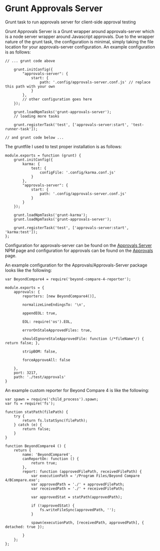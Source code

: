# Grunt Approvals Server

Grunt task to run approvals server for client-side approval testing

Grunt Approvals Server is a Grunt wrapper around approvals-server which is a node server wrapper around Javascript
approvals.  Due to the wrapper nature of the grunt task, the configuration is minimal, simply taking the file location
for your approvals-server configuration.  An example configuration is as follows:

~~~
// ... grunt code above

    grunt.initConfig({
        "approvals-server": {
            start: {
                path: '.config/approvals-server.conf.js' // replace this path with your own
            }
        },
        // other configuration goes here
    });

    grunt.loadNpmTasks('grunt-approvals-server');
    // loading more tasks

    grunt.registerTask('test', ['approvals-server:start', 'test-runner-task']);

// and grunt code below ...
~~~

The gruntfile I used to test proper installation is as follows:

~~~
module.exports = function (grunt) {
    grunt.initConfig({
        karma: {
            test: {
                configFile: '.config/karma.conf.js'
            }
        },
        "approvals-server": {
            start: {
                path: '.config/approvals-server.conf.js'
            }
        }
    });

    grunt.loadNpmTasks('grunt-karma');
    grunt.loadNpmTasks('grunt-approvals-server');

    grunt.registerTask('test', ['approvals-server:start', 'karma:test']);
};
~~~

Configuration for approvals-server can be found on the [Approvals Server](https://www.npmjs.com/package/approvals-server) 
NPM page and configuration for approvals can be found on the [Approvals](https://www.npmjs.com/package/approvals) page.

An example configuration for the Approvals/Approvals-Server package looks like the following:

~~~
var BeyondCompare4 = require('beyond-compare-4-reporter');

module.exports = {
    approvals: {
        reporters: [new BeyondCompare4()],

        normalizeLineEndingsTo: '\n',

        appendEOL: true,

        EOL: require('os').EOL,

        errorOnStaleApprovedFiles: true,

        shouldIgnoreStaleApprovedFile: function (/*fileName*/) { return false; },

        stripBOM: false,

        forceApproveAll: false

    },
    port: 3217,
    path: './test/approvals'
}
~~~

An example custom reporter for Beyond Compare 4 is like the following:

~~~
var spawn = require('child_process').spawn;
var fs = require('fs');

function statPath(filePath) {
    try {
        return fs.lstatSync(filePath);
    } catch (e) {
        return false;
    }
}

function BeyondCompare4 () {
    return {
        name: 'BeyondCompare4',
        canReportOn: function () {
            return true;
        },
        report: function (approvedFilePath, receivedFilePath) {
            var executionPath = '/Program Files/Beyond Compare 4/BCompare.exe';
            var approvedPath = './' + approvedFilePath;
            var receivedPath = './' + receivedFilePath;

            var approvedStat = statPath(approvedPath);

            if (!approvedStat) {
                fs.writeFileSync(approvedPath, '');
            }

            spawn(executionPath, [receivedPath, approvedPath], { detached: true });

        }
    };
};
~~~